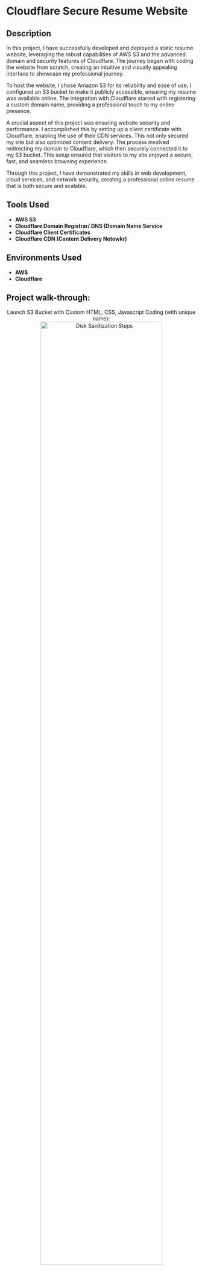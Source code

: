 # Cloudflare Secure Resume Website 

<h2>Description</h2>
In this project, I have successfully developed and deployed a static resume website, leveraging the robust capabilities of AWS S3 and the advanced domain and security features of Cloudflare. The journey began with coding the website from scratch, creating an intuitive and visually appealing interface to showcase my professional journey.

To host the website, I chose Amazon S3 for its reliability and ease of use. I configured an S3 bucket to make it publicly accessible, ensuring my resume was available online. The integration with Cloudflare started with registering a custom domain name, providing a professional touch to my online presence.

A crucial aspect of this project was ensuring website security and performance. I accomplished this by setting up a client certificate with Cloudflare, enabling the use of their CDN services. This not only secured my site but also optimized content delivery. The process involved redirecting my domain to Cloudflare, which then securely connected it to my S3 bucket. This setup ensured that visitors to my site enjoyed a secure, fast, and seamless browsing experience.

Through this project, I have demonstrated my skills in web development, cloud services, and network security, creating a professional online resume that is both secure and scalable.
<br />


<h2>Tools Used</h2>

- <b>AWS S3</b> 
- <b>Cloudflare Domain Registrar/ DNS (Domain Name Service</b>
- <b>Cloudflare Client Certificates</b>
- <b>Cloudflare CDN (Content Delivery Netowkr)</b>

<h2>Environments Used </h2>

- <b>AWS</b>
- <b>Cloudflare</b>

<h2>Project walk-through:</h2>

<p align="center">
Launch S3 Bucket with Custom HTML, CSS, Javascript Coding (with unique name): <br/>
<img src="https://i.imgur.com/3XJxeTP.png" height="80%" width="80%" alt="Disk Sanitization Steps"/>
<br />
<br />
Create Domain Name with Cloudflare:  <br/>
<img src="https://i.imgur.com/91yDfPq.png" height="80%" width="80%" alt="Disk Sanitization Steps"/>
<br />
<br />
Change Name Servers to Direct to Cloudflare: <br/>
<img src="https://i.imgur.com/B1VJodj.png" height="80%" width="80%" alt="Disk Sanitization Steps"/>
<br />
<br />
Use Cloudflare to get Client Certificate Securing Site:  <br/>
<img src="https://i.imgur.com/Meky0c4.png" height="80%" width="80%" alt="Disk Sanitization Steps"/>
<br />
<br />
Redirect Traffic from Domain to CDN then Securly Connecting to Resume Site:  <br/>
<img src="https://i.imgur.com/OLjVWL0.png" height="80%" width="80%" alt="Disk Sanitization Steps"/>
<br />
<br />
Secure Site with Cloudflare:  <br/>
<img src="https://i.imgur.com/G9O1gNw.png" height="80%" width="80%" alt="Disk Sanitization Steps"/>
<br />
<br />
</p>

<!--
 ```diff
- text in red
+ text in green
! text in orange
# text in gray
@@ text in purple (and bold)@@
```
--!>
